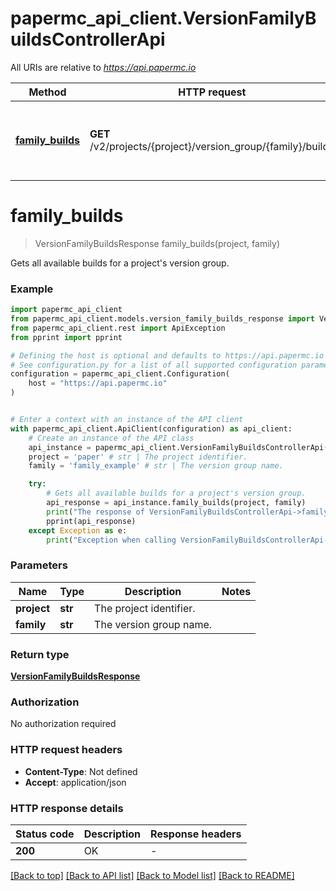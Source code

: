 # papermc_api_client.VersionFamilyBuildsControllerApi

All URIs are relative to *https://api.papermc.io*

Method | HTTP request | Description
------------- | ------------- | -------------
[**family_builds**](VersionFamilyBuildsControllerApi.md#family_builds) | **GET** /v2/projects/{project}/version_group/{family}/builds | Gets all available builds for a project&#39;s version group.


# **family_builds**
> VersionFamilyBuildsResponse family_builds(project, family)

Gets all available builds for a project's version group.

### Example


```python
import papermc_api_client
from papermc_api_client.models.version_family_builds_response import VersionFamilyBuildsResponse
from papermc_api_client.rest import ApiException
from pprint import pprint

# Defining the host is optional and defaults to https://api.papermc.io
# See configuration.py for a list of all supported configuration parameters.
configuration = papermc_api_client.Configuration(
    host = "https://api.papermc.io"
)


# Enter a context with an instance of the API client
with papermc_api_client.ApiClient(configuration) as api_client:
    # Create an instance of the API class
    api_instance = papermc_api_client.VersionFamilyBuildsControllerApi(api_client)
    project = 'paper' # str | The project identifier.
    family = 'family_example' # str | The version group name.

    try:
        # Gets all available builds for a project's version group.
        api_response = api_instance.family_builds(project, family)
        print("The response of VersionFamilyBuildsControllerApi->family_builds:\n")
        pprint(api_response)
    except Exception as e:
        print("Exception when calling VersionFamilyBuildsControllerApi->family_builds: %s\n" % e)
```



### Parameters


Name | Type | Description  | Notes
------------- | ------------- | ------------- | -------------
 **project** | **str**| The project identifier. | 
 **family** | **str**| The version group name. | 

### Return type

[**VersionFamilyBuildsResponse**](VersionFamilyBuildsResponse.md)

### Authorization

No authorization required

### HTTP request headers

 - **Content-Type**: Not defined
 - **Accept**: application/json

### HTTP response details

| Status code | Description | Response headers |
|-------------|-------------|------------------|
**200** | OK |  -  |

[[Back to top]](#) [[Back to API list]](../README.md#documentation-for-api-endpoints) [[Back to Model list]](../README.md#documentation-for-models) [[Back to README]](../README.md)

